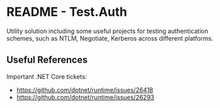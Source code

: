 # README - Test.Auth

Utility solution including some useful projects for testing authentication schemes,
such as NTLM, Negotiate, Kerberos across different platforms.

## Useful References

Important .NET Core tickets:

* https://github.com/dotnet/runtime/issues/26418
* https://github.com/dotnet/runtime/issues/26293

